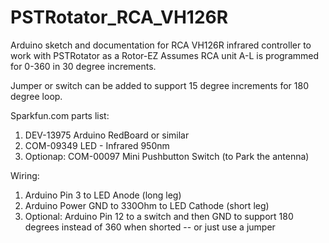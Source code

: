 # PSTRotator_RCA_VH126R
Arduino sketch and documentation for RCA VH126R infrared controller to work with PSTRotator as a Rotor-EZ
Assumes RCA unit A-L is programmed for 0-360 in 30 degree increments.   

Jumper or switch can be added to support 15 degree increments for 180 degree loop.  

Sparkfun.com parts list:  
1. DEV-13975 Arduino RedBoard or similar  
2. COM-09349 LED - Infrared 950nm  
3. Optionap: COM-00097 Mini Pushbutton Switch (to Park the antenna)  
  
Wiring: 
1. Arduino Pin 3 to LED Anode (long leg)  
2. Arduino Power GND to 330Ohm to LED Cathode (short leg)  
3. Optional: Arduino Pin 12 to a switch and then GND to support 180 degrees instead of 360 when shorted -- or just use a jumper
